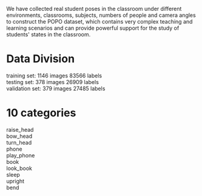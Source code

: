 We have collected real student poses in the classroom under different environments, classrooms, subjects, numbers of people and camera angles to construct the POPO dataset, which contains very complex teaching and learning scenarios and can provide powerful support for the study of students' states in the classroom.
# 
# Data Division
training set:      1146 images     83566 labels  
testing set:          378 images      26909 labels  
validation set:    379 images      27485 labels
# 
# 10 categories
raise_head  
bow_head  
turn_head  
phone  
play_phone  
book  
look_book  
sleep  
upright  
bend
